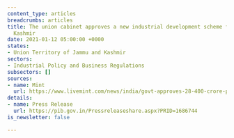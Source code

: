 ```yaml
---
content_type: articles
breadcrumbs: articles
title: The union cabinet approves a new industrial development scheme for Jammu and
  Kashmir
date: 2021-01-12 05:00:00 +0000
states:
- Union Territory of Jammu and Kashmir
sectors:
- Industrial Policy and Business Regulations
subsectors: []
sources:
- name: Mint
  url: https://www.livemint.com/news/india/govt-approves-28-400-crore-package-to-boost-industries-in-jammu-and-kashmir-11610014671341.html
details:
- name: Press Release
  url: https://pib.gov.in/Pressreleaseshare.aspx?PRID=1686744
is_newsletter: false

---
```

